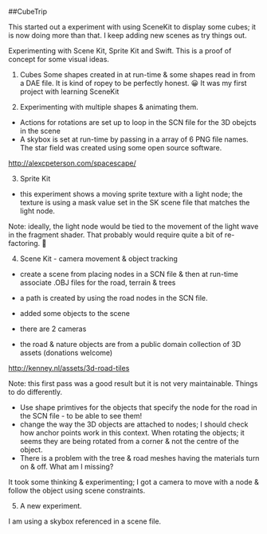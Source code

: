 ##CubeTrip

This started out a experiment with using SceneKit to display some cubes; it is now doing more than that.  I keep adding new scenes as try things out.

Experimenting with Scene Kit, Sprite Kit and Swift. This is a proof of concept for some visual ideas.

1) Cubes 
Some shapes created in at run-time & some shapes read in from a DAE file.  It is kind of ropey to be perfectly honest.  😀  It was my first project with learning SceneKit

2) Experimenting with multiple shapes & animating them.  

* Actions for rotations are set up to loop in the SCN file for the 3D obejcts in the scene
* A skybox is set at run-time by passing in a array of 6 PNG file names.  The star field was created using some open source software. 

http://alexcpeterson.com/spacescape/

3) Sprite Kit 

* this experiment shows a moving sprite texture with a light node; the texture is using a mask value set in the SK scene file that matches the light node.


Note: ideally, the light node would be tied to the movement of the light wave in the fragment shader. That probably would require quite a bit of re-factoring.  😬

4) Scene Kit - camera movement & object tracking

* create a scene from placing nodes in a SCN file & then at run-time associate
.OBJ files for the road, terrain & trees

* a path is created by using the road nodes in the SCN file.
* added some objects to the scene
* there are 2 cameras
* the road & nature objects are from a public domain collection of 3D assets (donations welcome)

http://kenney.nl/assets/3d-road-tiles

Note: this first pass was a good result but it is not very maintainable.  Things to do differently.

* Use shape primtives for the objects that specify the node for the road in the SCN file - to be able to see them!
* change the way the 3D objects are attached to nodes;  I should check how anchor points work in this context.  When rotating the objects;  it seems they are being rotated from a corner & not the centre of the object.
* There is a problem with the tree & road meshes having the materials turn on & off.  What am I missing?

It took some thinking & experimenting; I got a camera to move with a node & follow the object using scene constraints.

5) A new experiment.

I am using a skybox referenced in a scene file.

